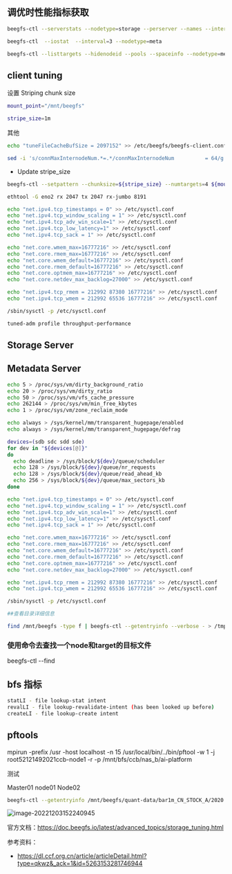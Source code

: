 ## 调优时性能指标获取

```bash
beegfs-ctl --serverstats --nodetype=storage --perserver --names --interval=3

beegfs-ctl  --iostat  --interval=3 --nodetype=meta

beegfs-ctl --listtargets --hidenodeid --pools --spaceinfo --nodetype=meta --logenabled --loglevel=5
```

## client tuning

设置 Striping chunk size

```bash
mount_point="/mnt/beegfs"

stripe_size=1m
```

其他

```bash
echo "tuneFileCacheBufSize = 2097152" >> /etc/beegfs/beegfs-client.conf

sed -i 's/connMaxInternodeNum.*=.*/connMaxInternodeNum          = 64/g'  /etc/beegfs/beegfs-client.conf
```

- Update stripe_size

```bash
beegfs-ctl --setpattern --chunksize=${stripe_size} --numtargets=4 ${mount_point}

ethtool -G eno2 rx 2047 tx 2047 rx-jumbo 8191

echo "net.ipv4.tcp_timestamps = 0" >> /etc/sysctl.conf
echo "net.ipv4.tcp_window_scaling = 1" >> /etc/sysctl.conf
echo "net.ipv4.tcp_adv_win_scale=1" >> /etc/sysctl.conf
echo "net.ipv4.tcp_low_latency=1" >> /etc/sysctl.conf
echo "net.ipv4.tcp_sack = 1" >> /etc/sysctl.conf

echo "net.core.wmem_max=16777216" >> /etc/sysctl.conf
echo "net.core.rmem_max=16777216" >> /etc/sysctl.conf
echo "net.core.wmem_default=16777216" >> /etc/sysctl.conf
echo "net.core.rmem_default=16777216" >> /etc/sysctl.conf
echo "net.core.optmem_max=16777216" >> /etc/sysctl.conf
echo "net.core.netdev_max_backlog=27000" >> /etc/sysctl.conf

echo "net.ipv4.tcp_rmem = 212992 87380 16777216" >> /etc/sysctl.conf
echo "net.ipv4.tcp_wmem = 212992 65536 16777216" >> /etc/sysctl.conf

/sbin/sysctl -p /etc/sysctl.conf

tuned-adm profile throughput-performance
```

## Storage Server

## Metadata Server

```bash
echo 5 > /proc/sys/vm/dirty_background_ratio
echo 20 > /proc/sys/vm/dirty_ratio
echo 50 > /proc/sys/vm/vfs_cache_pressure
echo 262144 > /proc/sys/vm/min_free_kbytes
echo 1 > /proc/sys/vm/zone_reclaim_mode

echo always > /sys/kernel/mm/transparent_hugepage/enabled
echo always > /sys/kernel/mm/transparent_hugepage/defrag

devices=(sdb sdc sdd sde)
for dev in "${devices[@]}"
do
  echo deadline > /sys/block/${dev}/queue/scheduler
  echo 128 > /sys/block/${dev}/queue/nr_requests
  echo 128 > /sys/block/${dev}/queue/read_ahead_kb
  echo 256 > /sys/block/${dev}/queue/max_sectors_kb
done

echo "net.ipv4.tcp_timestamps = 0" >> /etc/sysctl.conf
echo "net.ipv4.tcp_window_scaling = 1" >> /etc/sysctl.conf
echo "net.ipv4.tcp_adv_win_scale=1" >> /etc/sysctl.conf
echo "net.ipv4.tcp_low_latency=1" >> /etc/sysctl.conf
echo "net.ipv4.tcp_sack = 1" >> /etc/sysctl.conf

echo "net.core.wmem_max=16777216" >> /etc/sysctl.conf
echo "net.core.rmem_max=16777216" >> /etc/sysctl.conf
echo "net.core.wmem_default=16777216" >> /etc/sysctl.conf
echo "net.core.rmem_default=16777216" >> /etc/sysctl.conf
echo "net.core.optmem_max=16777216" >> /etc/sysctl.conf
echo "net.core.netdev_max_backlog=27000" >> /etc/sysctl.conf

echo "net.ipv4.tcp_rmem = 212992 87380 16777216" >> /etc/sysctl.conf
echo "net.ipv4.tcp_wmem = 212992 65536 16777216" >> /etc/sysctl.conf

/sbin/sysctl -p /etc/sysctl.conf

##查看目录详细信息

find /mnt/beegfs -type f | beegfs-ctl --getentryinfo --verbose - > /tmp/entryinfo.txt
```

### 使用命令去查找一个node和target的目标文件

beegfs-ctl --find

## bfs 指标

```bash
statLI - file lookup-stat intent
revalLI - file lookup-revalidate-intent (has been looked up before)
createLI - file lookup-create intent
```

## pftools

 mpirun -prefix /usr -host localhost -n 15 /usr/local/bin/../bin/pftool -w 1 -j root52121492021ccb-node1 -r -p /mnt/bfs/ccb/nas_b/ai-platform

测试

Master01
node01
Node02

```bash
beegfs-ctl --getentryinfo /mnt/beegfs/quant-data/bar1m_CN_STOCK_A/2020.ft
```

![image-20221203152240945](../.assets/image-20221203152240945.png)

官方文档：<https://doc.beegfs.io/latest/advanced_topics/storage_tuning.html>

参考资料：

- <https://dl.ccf.org.cn/article/articleDetail.html?type=qkwz&_ack=1&id=5263153281746944>
